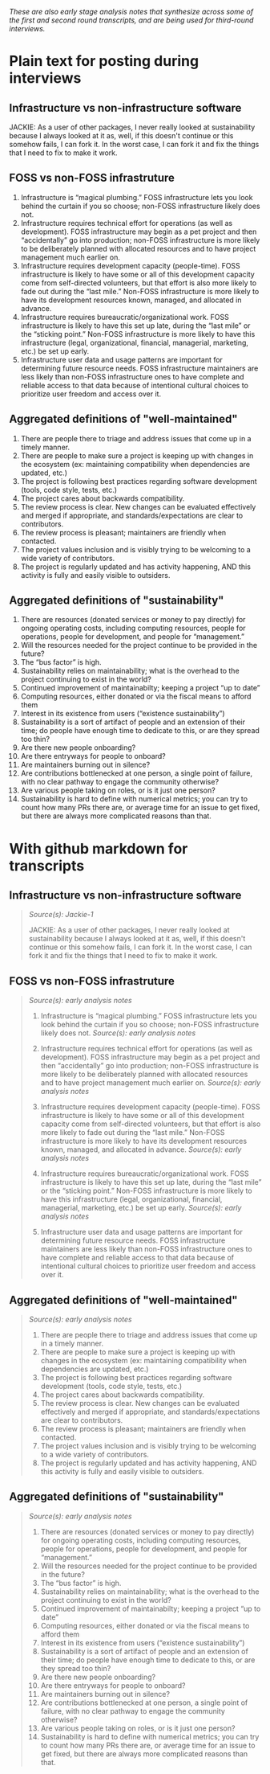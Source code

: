 _These are also early stage analysis notes that synthesize across some of the first and second round transcripts, and are being used for third-round interviews._

# Plain text for posting during interviews

## Infrastructure vs non-infrastructure software

JACKIE: As a user of other packages, I never really looked at sustainability because I always looked at it as, well, if this doesn't continue or this somehow fails, I can fork it. In the worst case, I can fork it and fix the things that I need to fix to make it work.

## FOSS vs non-FOSS infrastruture

1. Infrastructure is “magical plumbing.” FOSS infrastructure lets you look behind the curtain if you so choose; non-FOSS infrastructure likely does not.
2. Infrastructure requires technical effort for operations (as well as development). FOSS infrastructure may begin as a pet project and then “accidentally” go into production; non-FOSS infrastructure is more likely to be deliberately planned with allocated resources and to have project management much earlier on.
3. Infrastructure requires development capacity (people-time). FOSS infrastructure is likely to have some or all of this development capacity come from self-directed volunteers, but that effort is also more likely to fade out during the “last mile.” Non-FOSS infrastructure is more likely to have its development resources known, managed, and allocated in advance.
4. Infrastructure requires bureaucratic/organizational work. FOSS infrastructure is likely to have this set up late, during the “last mile” or the “sticking point.” Non-FOSS infrastructure is more likely to have this infrastructure (legal, organizational, financial, managerial, marketing, etc.) be set up early.
5. Infrastructure user data and usage patterns are important for determining future resource needs. FOSS infrastructure maintainers are less likely than non-FOSS infrastructure ones to have complete and reliable access to that data because of intentional cultural choices to prioritize user freedom and access over it.

## Aggregated definitions of "well-maintained" 

1. There are people there to triage and address issues that come up in a timely manner.
1. There are people to make sure a project is keeping up with changes in the ecosystem (ex: maintaining compatibility when dependencies are updated, etc.)
1. The project is following best practices regarding software development (tools, code style, tests, etc.)
1. The project cares about backwards compatibility.
1. The review process is clear. New changes can be evaluated effectively and merged if appropriate, and standards/expectations are clear to contributors.
1. The review process is pleasant; maintainers are friendly when contacted.
1. The project values inclusion and is visibly trying to be welcoming to a wide variety of contributors.
1. The project is regularly updated and has activity happening, AND this activity is fully and easily visible to outsiders.

## Aggregated definitions of "sustainability"

1. There are resources (donated services or money to pay directly) for ongoing operating costs, including computing resources, people for operations, people for development, and people for “management.”
1. Will the resources needed for the project continue to be provided in the future?
1. The “bus factor” is high.
1. Sustainability relies on maintainability; what is the overhead to the project continuing to exist in the world?
1. Continued improvement of maintainabilty; keeping a project “up to date”
1. Computing resources, either donated or via the fiscal means to afford them
1. Interest in its existence from users (“existence sustainability”)
1. Sustainability is a sort of artifact of people and an extension of their time; do people have enough time to dedicate to this, or are they spread too thin?
1. Are there new people onboarding?
1. Are there entryways for people to onboard?
1. Are maintainers burning out in silence?
1. Are contributions bottlenecked at one person, a single point of failure, with no clear pathway to engage the community otherwise?
1. Are various people taking on roles, or is it just one person?
1. Sustainability is hard to define with numerical metrics; you can try to count how many PRs there are, or average time for an issue to get fixed, but there are always more complicated reasons than that. 

# With github markdown for transcripts

## Infrastructure vs non-infrastructure software

> _Source(s): Jackie-1_
>
> JACKIE: As a user of other packages, I never really looked at sustainability because I always looked at it as, well, if this doesn't continue or this somehow fails, I can fork it. In the worst case, I can fork it and fix the things that I need to fix to make it work.

## FOSS vs non-FOSS infrastruture

> _Source(s): early analysis notes_
> 
> 1. Infrastructure is “magical plumbing.” FOSS infrastructure lets you look behind the curtain if you so choose; non-FOSS infrastructure likely does not.
> _Source(s): early analysis notes_
> 
> 2. Infrastructure requires technical effort for operations (as well as development). FOSS infrastructure may begin as a pet project and then “accidentally” go into production; non-FOSS infrastructure is more likely to be deliberately planned with allocated resources and to have project management much earlier on.
> _Source(s): early analysis notes_
> 
> 3. Infrastructure requires development capacity (people-time). FOSS infrastructure is likely to have some or all of this development capacity come from self-directed volunteers, but that effort is also more likely to fade out during the “last mile.” Non-FOSS infrastructure is more likely to have its development resources known, managed, and allocated in advance.
> _Source(s): early analysis notes_
> 
> 4. Infrastructure requires bureaucratic/organizational work. FOSS infrastructure is likely to have this set up late, during the “last mile” or the “sticking point.” Non-FOSS infrastructure is more likely to have this infrastructure (legal, organizational, financial, managerial, marketing, etc.) be set up early.
> _Source(s): early analysis notes_
> 
> 5. Infrastructure user data and usage patterns are important for determining future resource needs. FOSS infrastructure maintainers are less likely than non-FOSS infrastructure ones to have complete and reliable access to that data because of intentional cultural choices to prioritize user freedom and access over it.

## Aggregated definitions of "well-maintained" 

> _Source(s): early analysis notes_
> 
> 1. There are people there to triage and address issues that come up in a timely manner.
> 1. There are people to make sure a project is keeping up with changes in the ecosystem (ex: maintaining compatibility when dependencies are updated, etc.)
> 1. The project is following best practices regarding software development (tools, code style, tests, etc.)
> 1. The project cares about backwards compatibility.
> 1. The review process is clear. New changes can be evaluated effectively and merged if appropriate, and standards/expectations are clear to contributors.
> 1. The review process is pleasant; maintainers are friendly when contacted.
> 1. The project values inclusion and is visibly trying to be welcoming to a wide variety of contributors.
> 1. The project is regularly updated and has activity happening, AND this activity is fully and easily visible to outsiders.

## Aggregated definitions of "sustainability"

> _Source(s): early analysis notes_
> 
> 1. There are resources (donated services or money to pay directly) for ongoing operating costs, including computing resources, people for operations, people for development, and people for “management.”
> 1. Will the resources needed for the project continue to be provided in the future?
> 1. The “bus factor” is high.
> 1. Sustainability relies on maintainability; what is the overhead to the project continuing to exist in the world?
> 1. Continued improvement of maintainabilty; keeping a project “up to date”
> 1. Computing resources, either donated or via the fiscal means to afford them
> 1. Interest in its existence from users (“existence sustainability”)
> 1. Sustainability is a sort of artifact of people and an extension of their time; do people have enough time to dedicate to this, or are they spread too thin?
> 1. Are there new people onboarding?
> 1. Are there entryways for people to onboard?
> 1. Are maintainers burning out in silence?
> 1. Are contributions bottlenecked at one person, a single point of failure, with no clear pathway to engage the community otherwise?
> 1. Are various people taking on roles, or is it just one person?
> 1. Sustainability is hard to define with numerical metrics; you can try to count how many PRs there are, or average time for an issue to get fixed, but there are always more complicated reasons than that. 
